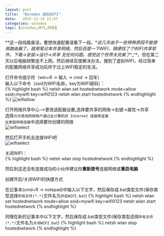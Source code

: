 ```yaml
---
layout: post
title:  "Winodws 虚拟WIFI"
date:   2015-11-14 11:47
categories: winodws
tags: [winodws,技巧,网络]
---
```


**这一段纯属废话，要想快速配置请看下一段。**这几天由于一些特殊原因不能使用路由器了。就用笔记本共享网络。然后百度一下WIFI，随便找了个WIFI共享软件。下载->安装->运行->共享 无任何问题。感觉这个世界太完美了*^_^*。但在第二天以后电脑频繁连不上网。然后继续百度解决办法，搜到了虚拟WIFI，经过简单的配置网络共享成功后终于过上WIFI稳定的生活。

打开命令提示符（win+R -> 输入 -> cmd -> 回车）  
输入以下命令（ssid为WIFI名称，key为WIFI密码）：  
{% highlight bash %}
netsh wlan set hostednetwork mode=allow ssid=mywifi key=wifi0123
netsh wlan start hostednetwork
{% endhighlight %}
![wifiallow]({{site.ASSET_PATH}}/img/posts/win-virtual-lan/wifi-01.jpg) 

打开网络共享中心–>更改适配器设置,选择要共享的网络->右键->属性->共享  
选择`允许其他网络用户通过此计算机的 Internet 连接来连接`  
`在家庭网络连接`中选择要你创建的网络  
![wifiselect]({{site.ASSET_PATH}}/img/posts/win-virtual-lan/wifi-02.jpg) 

然后打开手机去连接WIFI吧  
![wifiselect]({{site.ASSET_PATH}}/img/posts/win-virtual-lan/wifi-04.jpg) 

关闭WIFI：  
{% highlight bash %}
netsh wlan stop hostednetwork
{% endhighlight %}

然后到这还没有连接成功的小伙伴建议你**重新拨号**连接网络或**重启电脑**  

创建开启/关闭WIFI的快捷方式

在记事本(cmd+R -> notepad)中输入以下文字，然后保存成.bat类型文件(保存类型选择`所有文件(*.*)`文件名为`开启WIFI.bat`)
{% highlight bash %}
netsh wlan set hostednetwork mode=allow ssid=mywifi key=wifi0123
netsh wlan start hostednetwork
{% endhighlight %}

同理在新的记事本中以下文字，然后保存成.bat类型文件(保存类型选择`所有文件(*.*)`文件名为`关闭WIFI.bat`)
{% highlight bash %}
netsh wlan stop hostednetwork
{% endhighlight %}